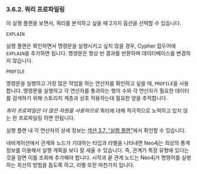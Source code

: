 
### 3.6.2. 쿼리 프로파일링 

이 실행 플랜을 보면서, 쿼리를 분석하고 싶을 때 2가지 옵션을 선택할 수 있습니다. 


```EXPLAIN```

실행 플랜은 확인하면서 명령문을 실행시키고 싶지 않을 경우, Cypher 접두어에 ```EXPLAIN```을 추가하면 됩니다. 명령문은 항상 빈 결과를 반환하며 데이터베이스를 변경하지 않습니다. 

```PROFILE```

명령문을 실행하고 가장 많은 작업을 하는 연산자를 확인하고 싶을 때, ```PROFILE```을 사용합니다. 
명령문을 실행하고 각 연산자를 통과하는 행의 수와 각 연산자가 필요한 데이터를 검색하기 위해 스토리지 계층과 상호 작용하는데 필요한 양을 추적합니다. 

*쿼리 프로파일은 더 많은 자원을 사용하므로* 쿼리에 대해 적극적으로 노력하고 있지 않는 한 프로파일링 하면 안됩니다.

실행 플랜 내 각 연산자의 상세 정보는 [섹션 3.7, “실행 플랜”](./execution-plans.md)에서 확인할 수 있습니다. 

네비게이션에서 관계와 노드가 기대하는 타입과 라벨을 나타내면 Neo4j는 최상의 통계 정보를 이용해서 실행 계획을 보다 잘 세울 수 있습니다. 즉, 관계가 특정 유형에 있다는 것을 알면 이를 조회에 추가해야 합니다. 시작과 끝 관계 노드는 Neo4j가 명령어를 실행하는 최선의 방법을 돕도록 하고, 라벨 또한 마찬가지 입니다. 
